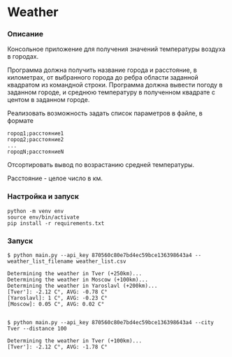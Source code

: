 # Weather

### Описание
Консольное приложение для получения значений температуры воздуха в городах.

Программа должна получить название города и расстояние, в километрах, от 
выбранного города до ребра области заданной квадратом из командной строки.
Программа должна вывести погоду в заданном городе, и среднюю температуру в
полученном квадрате с центом в заданном городе.

Реализовать возможность задать список параметров в файле, в формате

    город1;расстояние1
    город2;расстояние2
    ...
    городN;расстояниеN
    
Отсортировать вывод по возрастанию средней температуры.

Расстояние - целое число в км.

### Настройка и запуск

    python -m venv env
    source env/bin/activate
    pip install -r requirements.txt
    
### Запуск

    $ python main.py --api_key 870560c80e7bd4ec59bce136398643a4 --weather_list_filename weather_list.csv
    
    Determining the weather in Tver (+250km)...
    Determining the weather in Moscow (+100km)...
    Determining the weather in Yaroslavl (+200km)...
    [Tver']: -2.12 C°, AVG: -0.78 C°
    [Yaroslavl]: 1 C°, AVG: -0.23 C°
    [Moscow]: 0.05 C°, AVG: 0.02 C°

    
    $ python main.py --api_key 870560c80e7bd4ec59bce136398643a4 --city Tver --distance 100
    
    Determining the weather in Tver (+100km)...
    [Tver']: -2.12 C°, AVG: -1.78 C°




    